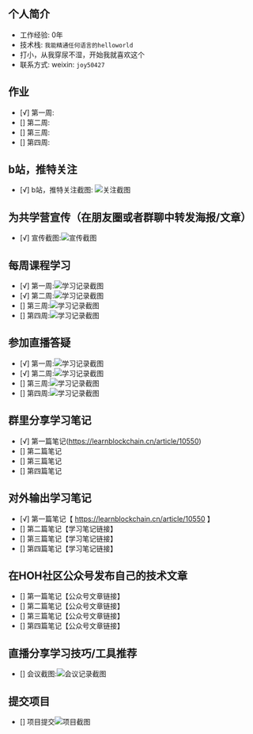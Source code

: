 ## 个人简介
- 工作经验: 0年
- 技术栈: `我能精通任何语言的helloworld`
- 打小，从我穿尿不湿，开始我就喜欢这个
- 联系方式: weixin: `joy50427`



## 作业
- [√] 第一周:
- [] 第二周:
- [] 第三周:
- [] 第四周:



## b站，推特关注

- [√] b站，推特关注截图: ![关注截图](./images/bili.jpg)

## 为共学营宣传（在朋友圈或者群聊中转发海报/文章）

- [√] 宣传截图:![宣传截图](./images/shared.jpg)

## 每周课程学习

- [√] 第一周:![学习记录截图](./images/one_week.jpg)
- [√] 第二周:![学习记录截图](./images/tow_week.jpg)
- [] 第三周:![学习记录截图](./images/你的图片地址)
- [] 第四周:![学习记录截图](./images/你的图片地址)

## 参加直播答疑

- [√] 第一周:![学习记录截图](./images/one_week.jpg)
- [√] 第二周:![学习记录截图](./images/tow_week.jpg)
- [] 第三周:![学习记录截图](./images/你的图片地址)
- [] 第四周:![学习记录截图](./images/你的图片地址)

## 群里分享学习笔记

- [√] 第一篇笔记(https://learnblockchain.cn/article/10550)
- [] 第二篇笔记
- [] 第三篇笔记
- [] 第四篇笔记

## 对外输出学习笔记

- [√] 第一篇笔记【 https://learnblockchain.cn/article/10550 】
- [] 第二篇笔记【学习笔记链接】
- [] 第三篇笔记【学习笔记链接】
- [] 第四篇笔记【学习笔记链接】

## 在HOH社区公众号发布自己的技术文章

- [] 第一篇笔记【公众号文章链接】
- [] 第二篇笔记【公众号文章链接】
- [] 第三篇笔记【公众号文章链接】
- [] 第四篇笔记【公众号文章链接】

## 直播分享学习技巧/工具推荐

- [] 会议截图:![会议记录截图](./images/你的图片地址)

## 提交项目

- [] 项目提交![项目截图](./images/你的图片地址)


